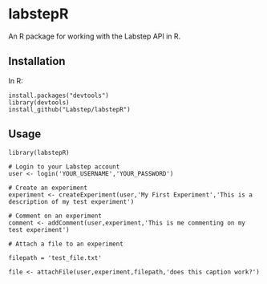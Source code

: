 # labstepR

An R package for working with the Labstep API in R.

## Installation

In R:

```
install.packages("devtools")
library(devtools)
install_github("Labstep/labstepR")
```

## Usage

```
library(labstepR)

# Login to your Labstep account
user <- login('YOUR_USERNAME','YOUR_PASSWORD') 

# Create an experiment
experiment <- createExperiment(user,'My First Experiment','This is a description of my test experiment') 

# Comment on an experiment
comment <- addComment(user,experiment,'This is me commenting on my test experiment')

# Attach a file to an experiment

filepath = 'test_file.txt'

file <- attachFile(user,experiment,filepath,'does this caption work?')


